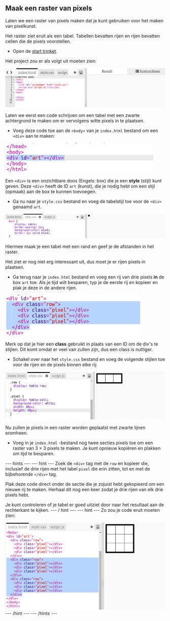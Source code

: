 ## Maak een raster van pixels

Laten we een raster van pixels maken dat je kunt gebruiken voor het maken van pixelkunst.

Het raster ziet eruit als een tabel. Tabellen bevatten rijen en rijen bevatten cellen die de pixels voorstellen.

+ Open de [start trinket](http://jumpto.cc/web-pixel).

Het project zou er als volgt uit moeten zien:

![screenshot](images/pixel-starter.png)

Laten we eerst een code schrijven om een ​​tabel met een zwarte achtergrond te maken om er vervolgens witte pixels in te plaatsen.

+ Voeg deze code toe aan de `<body>` van je `index.html` bestand om een ​​ `<div>` aan te maken:

![screenshot](images/pixel-art-art.png)

Een `<div>` is een onzichtbare doos (Engels: box) die je een **style** (stijl) kunt geven. Deze `<div>` heeft de ID `art` (kunst), die je nodig hebt om een stijl (opmaak) aan de box te kunnen toevoegen.

+ Ga nu naar je `style.css` bestand en voeg de tabelstijl toe voor de `<div>` genaamd `art`.

![screenshot](images/pixel-art-style.png)

Hiermee maak je een tabel met een rand en geef je de afstanden in het raster.

Het ziet er nog niet erg interessant uit, dus moet je er rijen pixels in plaatsen.

+ Ga terug naar je `index.html` bestand en voeg een rij van drie pixels **in** de box `art` toe. Als je tijd wilt besparen, typ je de eerste rij en kopieer en plak je deze in de andere rijen.

![screenshot](images/pixel-art-row.png)

Merk op dat je hier een **class** gebruikt in plaats van een ID om de div's te stijlen. Dit komt omdat er veel van zullen zijn, dus een class is nuttiger.

+ Schakel over naar het `style.css` bestand en voeg de volgende stijlen toe voor de rijen en de pixels binnen elke rij:

![screenshot](images/pixel-art-row-style.png)

Nu zullen je pixels in een raster worden geplaatst met zwarte lijnen eromheen.

+ Voeg in je `index.html` -bestand nog twee secties pixels toe om een ​​raster van 3 × 3 pixels te maken. Je kunt opnieuw kopiëren en plakken om tijd te besparen.

--- hints --- --- hint --- Zoek de `<div>` tag met de `row` en kopieer die, inclusief de drie rijen met het label `pixel` die erin zitten, tot en met de bijbehorende `</div>` tag.

Plak deze code direct onder de sectie die je zojuist hebt gekopieerd om een ​​nieuwe rij te maken. Herhaal dit nog een keer zodat je drie rijen van elk drie pixels hebt.

Je kunt controleren of je tabel er goed uitziet door naar het resultaat aan de rechterkant te kijken. --- / hint --- --- hint --- Zo zou je code eruit moeten zien:

![screenshot](images/pixel-art-grid-3.png) --- /hint --- --- /hints ---